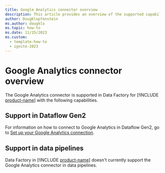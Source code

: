 ```yaml
---
title: Google Analytics connector overview
description: This article provides an overview of the supported capabilities of the Google Analytics connector.
author: DougKlopfenstein
ms.author: dougklo
ms.topic: how-to
ms.date: 11/15/2023
ms.custom:
  - template-how-to
  - ignite-2023
---
```


# Google Analytics connector overview

The Google Analytics connector is supported in Data Factory for [!INCLUDE [product-name](../includes/product-name.md)] with the following capabilities.


## Support in Dataflow Gen2

For information on how to connect to Google Analytics in Dataflow Gen2, go to [Set up your Google Analytics connection](connector-google-analytics.md).

## Support in data pipelines

Data Factory in [!INCLUDE [product-name](../includes/product-name.md)] doesn't currently support the Google Analytics connector in data pipelines.
